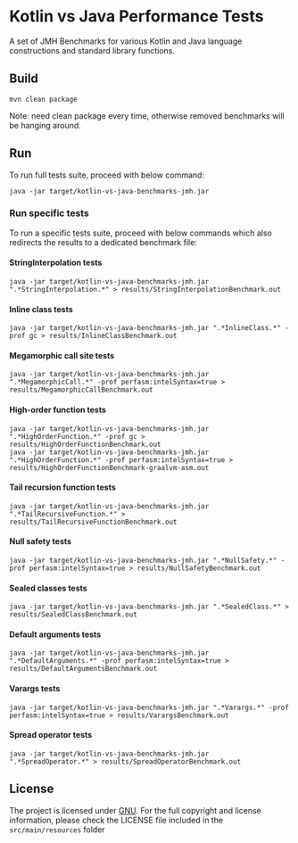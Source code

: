 # Kotlin vs Java Performance Tests

A set of JMH Benchmarks for various Kotlin and Java language constructions and standard library functions.

## Build
```
mvn clean package
```

Note: need clean package every time, otherwise removed benchmarks will be hanging around.

## Run

To run full tests suite, proceed with below command:

```
java -jar target/kotlin-vs-java-benchmarks-jmh.jar
```

### Run specific tests

To run a specific tests suite, proceed with below commands which also redirects the results to a dedicated benchmark file:

#### StringInterpolation tests
```
java -jar target/kotlin-vs-java-benchmarks-jmh.jar ".*StringInterpolation.*" > results/StringInterpolationBenchmark.out
```

#### Inline class tests
```
java -jar target/kotlin-vs-java-benchmarks-jmh.jar ".*InlineClass.*" -prof gc > results/InlineClassBenchmark.out
```

#### Megamorphic call site tests
```
java -jar target/kotlin-vs-java-benchmarks-jmh.jar ".*MegamorphicCall.*" -prof perfasm:intelSyntax=true > results/MegamorphicCallBenchmark.out
```

#### High-order function tests
```
java -jar target/kotlin-vs-java-benchmarks-jmh.jar ".*HighOrderFunction.*" -prof gc > results/HighOrderFunctionBenchmark.out
java -jar target/kotlin-vs-java-benchmarks-jmh.jar ".*HighOrderFunction.*" -prof perfasm:intelSyntax=true > results/HighOrderFunctionBenchmark-graalvm-asm.out
```

#### Tail recursion function tests
```
java -jar target/kotlin-vs-java-benchmarks-jmh.jar ".*TailRecursiveFunction.*" > results/TailRecursiveFunctionBenchmark.out
```

#### Null safety tests
```
java -jar target/kotlin-vs-java-benchmarks-jmh.jar ".*NullSafety.*" -prof perfasm:intelSyntax=true > results/NullSafetyBenchmark.out
```

#### Sealed classes tests
```
java -jar target/kotlin-vs-java-benchmarks-jmh.jar ".*SealedClass.*" > results/SealedClassBenchmark.out
```

#### Default arguments tests
```
java -jar target/kotlin-vs-java-benchmarks-jmh.jar ".*DefaultArguments.*" -prof perfasm:intelSyntax=true > results/DefaultArgumentsBenchmark.out
```

#### Varargs tests
```
java -jar target/kotlin-vs-java-benchmarks-jmh.jar ".*Varargs.*" -prof perfasm:intelSyntax=true > results/VarargsBenchmark.out
```

#### Spread operator tests
```
java -jar target/kotlin-vs-java-benchmarks-jmh.jar ".*SpreadOperator.*" > results/SpreadOperatorBenchmark.out
```

## License

The project is licensed under [GNU](https://www.gnu.org/licenses/). For the full copyright and license information, please check the LICENSE file included in the `src/main/resources` folder
